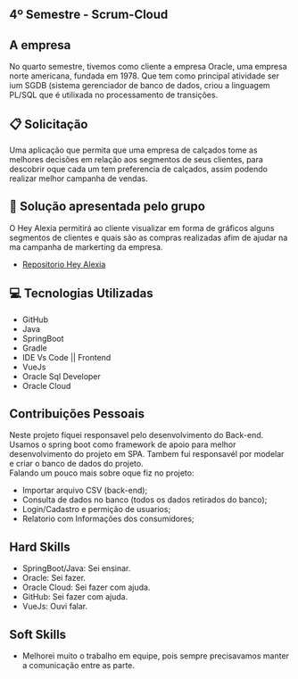 ## 4º Semestre -  Scrum-Cloud 

## A empresa
No quarto semestre, tivemos como cliente a empresa Oracle, uma empresa norte americana, fundada em 1978. Que tem como principal atividade ser ium SGDB (sistema gerenciador de banco de dados, criou a linguagem PL/SQL que é utilixada no processamento de transições.

## :clipboard: Solicitação 
Uma aplicação que permita que uma empresa de calçados tome as melhores decisões em relação aos segmentos de seus clientes, para descobrir oque cada um tem preferencia de calçados, assim podendo realizar melhor campanha de vendas.

## :pushpin: Solução apresentada pelo grupo
O Hey Alexia permitirá ao cliente visualizar em forma de gráficos alguns segmentos de clientes e quais são as compras realizadas afim de ajudar na ma campanha de markerting da empresa.

* [Repositorio Hey Alexia](https://github.com/EquipeFatec/api)

## :computer: Tecnologias Utilizadas
- GitHub
- Java
- SpringBoot
- Gradle
- IDE Vs Code || Frontend
- VueJs
- Oracle Sql Developer
- Oracle Cloud

## Contribuições Pessoais
Neste projeto fiquei responsavel pelo desenvolvimento do Back-end. Usamos o spring boot como framework de apoio para melhor desenvolvimento do projeto em SPA. Tambem fui responsavél por modelar e criar o banco de dados do projeto.<br>
Falando um pouco mais sobre oque fiz no projeto:
* Importar arquivo CSV (back-end);
* Consulta de dados no banco (todos os dados retirados do banco);
* Login/Cadastro e permição de usuarios;
* Relatorio com Informações dos consumidores;


## Hard Skills
- SpringBoot/Java: Sei ensinar.
- Oracle: Sei fazer.
- Oracle Cloud: Sei fazer com ajuda.
- GitHub: Sei fazer com ajuda.
- VueJs: Ouvi falar.

## Soft Skills 
* Melhorei muito o trabalho em equipe, pois sempre precisavamos manter a comunicação entre as parte.
